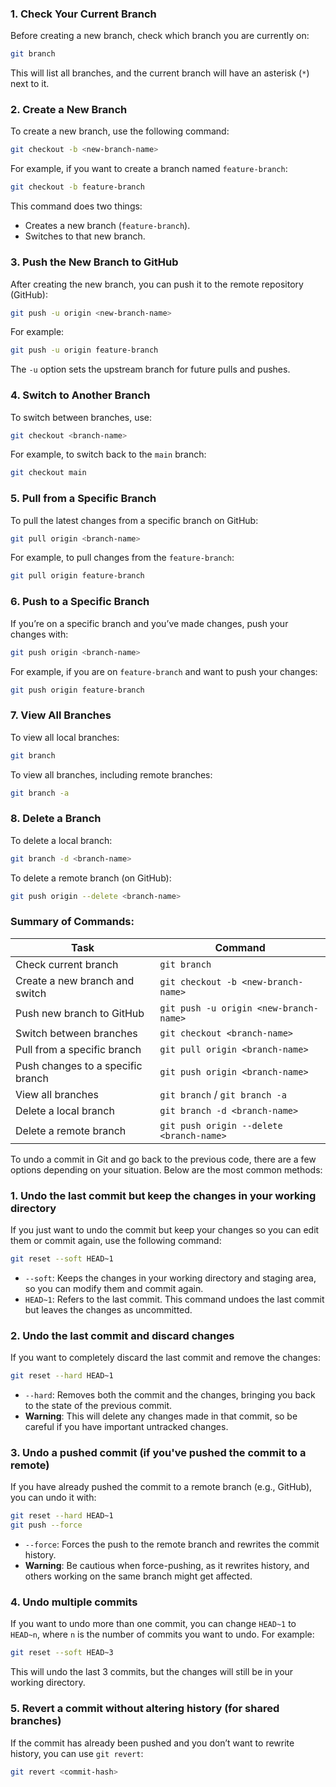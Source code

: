 ### 1. **Check Your Current Branch**

Before creating a new branch, check which branch you are currently on:

```bash
git branch
```

This will list all branches, and the current branch will have an asterisk (`*`) next to it.

### 2. **Create a New Branch**

To create a new branch, use the following command:

```bash
git checkout -b <new-branch-name>
```

For example, if you want to create a branch named `feature-branch`:

```bash
git checkout -b feature-branch
```

This command does two things:

- Creates a new branch (`feature-branch`).
- Switches to that new branch.

### 3. **Push the New Branch to GitHub**

After creating the new branch, you can push it to the remote repository (GitHub):

```bash
git push -u origin <new-branch-name>
```

For example:

```bash
git push -u origin feature-branch
```

The `-u` option sets the upstream branch for future pulls and pushes.

### 4. **Switch to Another Branch**

To switch between branches, use:

```bash
git checkout <branch-name>
```

For example, to switch back to the `main` branch:

```bash
git checkout main
```

### 5. **Pull from a Specific Branch**

To pull the latest changes from a specific branch on GitHub:

```bash
git pull origin <branch-name>
```

For example, to pull changes from the `feature-branch`:

```bash
git pull origin feature-branch
```

### 6. **Push to a Specific Branch**

If you’re on a specific branch and you’ve made changes, push your changes with:

```bash
git push origin <branch-name>
```

For example, if you are on `feature-branch` and want to push your changes:

```bash
git push origin feature-branch
```

### 7. **View All Branches**

To view all local branches:

```bash
git branch
```

To view all branches, including remote branches:

```bash
git branch -a
```

### 8. **Delete a Branch**

To delete a local branch:

```bash
git branch -d <branch-name>
```

To delete a remote branch (on GitHub):

```bash
git push origin --delete <branch-name>
```

### Summary of Commands:

| Task                              | Command                                  |
| --------------------------------- | ---------------------------------------- |
| Check current branch              | `git branch`                             |
| Create a new branch and switch    | `git checkout -b <new-branch-name>`      |
| Push new branch to GitHub         | `git push -u origin <new-branch-name>`   |
| Switch between branches           | `git checkout <branch-name>`             |
| Pull from a specific branch       | `git pull origin <branch-name>`          |
| Push changes to a specific branch | `git push origin <branch-name>`          |
| View all branches                 | `git branch` / `git branch -a`           |
| Delete a local branch             | `git branch -d <branch-name>`            |
| Delete a remote branch            | `git push origin --delete <branch-name>` |

To undo a commit in Git and go back to the previous code, there are a few options depending on your situation. Below are the most common methods:

### 1. **Undo the last commit but keep the changes in your working directory**

If you just want to undo the commit but keep your changes so you can edit them or commit again, use the following command:

```bash
git reset --soft HEAD~1
```

- `--soft`: Keeps the changes in your working directory and staging area, so you can modify them and commit again.
- `HEAD~1`: Refers to the last commit. This command undoes the last commit but leaves the changes as uncommitted.

### 2. **Undo the last commit and discard changes**

If you want to completely discard the last commit and remove the changes:

```bash
git reset --hard HEAD~1
```

- `--hard`: Removes both the commit and the changes, bringing you back to the state of the previous commit.
- **Warning**: This will delete any changes made in that commit, so be careful if you have important untracked changes.

### 3. **Undo a pushed commit (if you've pushed the commit to a remote)**

If you have already pushed the commit to a remote branch (e.g., GitHub), you can undo it with:

```bash
git reset --hard HEAD~1
git push --force
```

- `--force`: Forces the push to the remote branch and rewrites the commit history.
- **Warning**: Be cautious when force-pushing, as it rewrites history, and others working on the same branch might get affected.

### 4. **Undo multiple commits**

If you want to undo more than one commit, you can change `HEAD~1` to `HEAD~n`, where `n` is the number of commits you want to undo. For example:

```bash
git reset --soft HEAD~3
```

This will undo the last 3 commits, but the changes will still be in your working directory.

### 5. **Revert a commit without altering history (for shared branches)**

If the commit has already been pushed and you don’t want to rewrite history, you can use `git revert`:

```bash
git revert <commit-hash>
```
